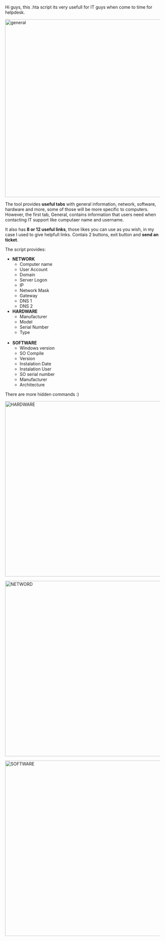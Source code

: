 <p>Hi guys, this .hta script its very usefull for IT guys when come to time for helpdesk.</p>
<p><img src="https://www.nelsoncosta.ovh/publico/geral.JPG" alt="general" width="702" height="577" /></p>
<p>The tool provides <strong>useful tabs</strong> with general information, network, software, hardware and more, some of those will be more specific to computers. However, the first tab, General, contains information that users need when contacting IT support like cumputaer name and username.</p>
<p>It also has<strong> 8 or 12 useful links</strong>, those likes you can use as you wish, in my case I used to give helpfull links. Contais 2 buttons, exit button and <strong>send an ticket</strong>.</p>
<p>The script provides:</p>
<ul>
<li><strong>NETWORK</strong>
<ul>
<li>Computer name</li>
<li>User Account</li>
<li>Domain</li>
<li>Server Logon</li>
<li>IP</li>
<li>Network Mask</li>
<li>Gateway</li>
<li>DNS 1</li>
<li>DNS 2</li>
</ul>
</li>
<li><strong>HARDWARE</strong>
<ul>
<li>Manufacturer</li>
<li>Model</li>
<li>Serial Number</li>
<li>Type<br /><br /></li>
</ul>
</li>
<li><strong>SOFTWARE</strong>
<ul>
<li>Windows version</li>
<li>SO Compile</li>
<li>Version</li>
<li>Instalation Date</li>
<li>Instalation User</li>
<li>SO serial number</li>
<li>Manufacturer</li>
<li>Architecture</li>
</ul>
</li>
</ul>
<p>There are more hidden commands :)</p>
<p><img src="https://www.nelsoncosta.ovh/publico/hard.JPG" alt="HARDWARE" width="697" height="569" /></p>
<p><img src="https://www.nelsoncosta.ovh/publico/rede.JPG" alt="NETWORD" width="697" height="569" /></p>
<p><img src="https://www.nelsoncosta.ovh/publico/soft.JPG" alt="SOFTWARE" width="697" height="569" /></p>
